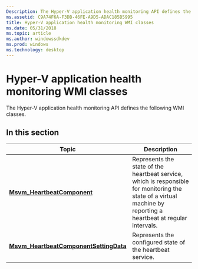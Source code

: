 ```yaml
---
Description: The Hyper-V application health monitoring API defines the following WMI classes.
ms.assetid: C9A74F6A-F3DB-46FE-A9D5-ADAC185B5995
title: Hyper-V application health monitoring WMI classes
ms.date: 05/31/2018
ms.topic: article
ms.author: windowssdkdev
ms.prod: windows
ms.technology: desktop
---
```


# Hyper-V application health monitoring WMI classes

The Hyper-V application health monitoring API defines the following WMI classes.

## In this section



| Topic                                                                                        | Description                                                                                                                                                                 |
|----------------------------------------------------------------------------------------------|-----------------------------------------------------------------------------------------------------------------------------------------------------------------------------|
| [**Msvm\_HeartbeatComponent**](msvm-heartbeatcomponent.md)<br/>                       | Represents the state of the heartbeat service, which is responsible for monitoring the state of a virtual machine by reporting a heartbeat at regular intervals.<br/> |
| [**Msvm\_HeartbeatComponentSettingData**](msvm-heartbeatcomponentsettingdata.md)<br/> | Represents the configured state of the heartbeat service.<br/>                                                                                                        |



 

 

 




